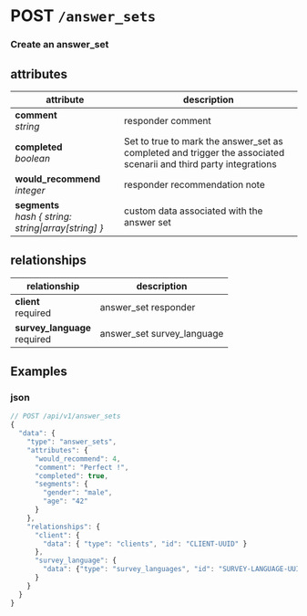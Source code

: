 # POST `/answer_sets`

### Create an answer_set

## attributes

attribute          | description
------------- | -------------
__comment__<br>_string_ | responder comment
__completed__<br>_boolean_ | Set to true to mark the answer_set as completed and trigger the associated scenarii and third party integrations
__would_recommend__<br>_integer_ | responder recommendation note
__segments__<br>_hash { string: string\|array[string] }_ | custom data associated with the answer set

## relationships

relationship          | description
------------------------------ | -------------
__client__<br>required | answer_set responder
__survey_language__<br>required  | answer_set survey_language

## Examples

### json

```javascript
// POST /api/v1/answer_sets
{
  "data": {
    "type": "answer_sets",
    "attributes": {
      "would_recommend": 4,
      "comment": "Perfect !",
      "completed": true,
      "segments": {
        "gender": "male",
        "age": "42"
      }
    },
    "relationships": {
      "client": {
        "data": { "type": "clients", "id": "CLIENT-UUID" }
      },
      "survey_language": {
        "data": {"type": "survey_languages", "id": "SURVEY-LANGUAGE-UUID"}
      }
    }
  }
}
```